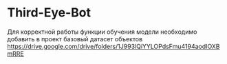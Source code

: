 # Third-Eye-Bot

Для корректной работы функции обучения модели   необходимо добавить в проект базовый датасет объектов
https://drive.google.com/drive/folders/1J993lQiYYLOPdsFmu4194aodIOXBmRRE
